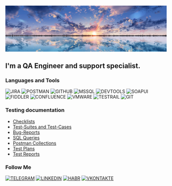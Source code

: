 [![Header](https://github.com/rim205mir/rim205mir/blob/main/assets/85fceb92b5acc75e9b992428e7c3a528.jpg)](https://hh.ru/resume/4b745083ff08b6a9fa0039ed1f716a4143386d)

## I'm a QA Engineer and support specialist.

### Languages and Tools
![JIRA](https://img.shields.io/badge/-JIRA-090909?style=for-the-badge&logo=jira&logoColor=47c5fb)
![POSTMAN](https://img.shields.io/badge/-POSTMAN-090909?style=for-the-badge&logo=postman&logoColor)
![GITHUB](https://img.shields.io/badge/-GITHUB-090909?style=for-the-badge&logo=GITHUB&logoColor)
![MSSQL](https://img.shields.io/badge/-MSSQL-090909?style=for-the-badge&logo=MSSQL&logoColor)
![DEVTOOLS](https://img.shields.io/badge/-DEVTOOLS-090909?style=for-the-badge&logo=DEVTOOLS&logoColor)
![SOAPUI](https://img.shields.io/badge/-SOAPUI-090909?style=for-the-badge&logo=SOAPUI&logoColor)
![FIDDLER](https://img.shields.io/badge/-FIDDLER-090909?style=for-the-badge&logo=FIDDLER&logoColor)
![CONFLUENCE](https://img.shields.io/badge/-CONFLUENCE-090909?style=for-the-badge&logo=CONFLUENCE&logoColor)
![VMWARE](https://img.shields.io/badge/-VMWARE-090909?style=for-the-badge&logo=VMWARE&logoColor)
![TESTRAIL](https://img.shields.io/badge/-TESTRAIL-090909?style=for-the-badge&logo=TESTRAIL&logoColor)
![GIT](https://img.shields.io/badge/-GIT-090909?style=for-the-badge&logo=GIT&logoColor)

### Testing documentation

- [Checklists](https://github.com/rim205mir/Checklists)
- [Test-Suites and Test-Cases](https://github.com/rim205mir/Test-Suites-and-Test-Cases)
- [Bug-Reports](https://github.com/rim205mir/Bug-Reports)
- [SQL Queries](https://github.com/rim205mir/SQL-Queries)
- [Postman Collections](https://github.com/rim205mir/Postman-Collections)
- [Test Plans](https://github.com/rim205mir/Test-Plans)
- [Test Reports](https://github.com/rim205mir/Test-Reports)

### Follow Me
[![TELEGRAM](https://img.shields.io/badge/-TELEGRAM-090909?style=for-the-badge&logo=TELEGRAM&logoColor)](https://t.me/RimMir2)
[![LINKEDIN](https://img.shields.io/badge/-LINKEDIN-090909?style=for-the-badge&logo=LINKEDIN&logoColor)](https://www.linkedin.com/in/rayanmukhametzyanov/)
[![HABR](https://img.shields.io/badge/-HABR-090909?style=for-the-badge&logo=HABR&logoColor)](https://career.habr.com/rayan07)
[![VKONTAKTE](https://img.shields.io/badge/-VKONTAKTE-090909?style=for-the-badge&logo=VK&logoColor=4F7DB3)](https://vk.com/rim2005mir)